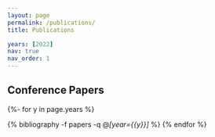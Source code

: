 ```yaml
---
layout: page
permalink: /publications/
title: Publications

years: [2022]
nav: true
nav_order: 1
---
```

<!-- _pages/publications.md -->
<div class="publications">

<h2> Conference Papers </h2>

{%- for y in page.years %}

  {% bibliography -f papers -q @*[year={{y}}]* %}
{% endfor %}


</div>
